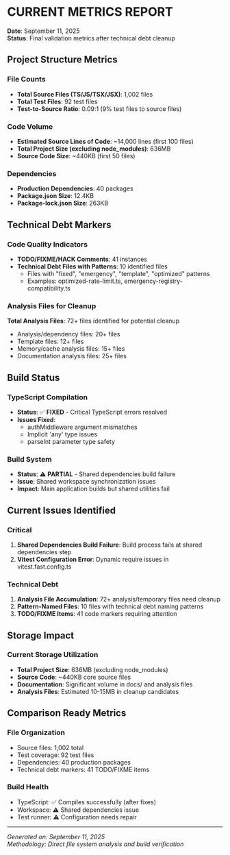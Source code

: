 # CURRENT METRICS REPORT
**Date**: September 11, 2025  
**Status**: Final validation metrics after technical debt cleanup

## Project Structure Metrics

### File Counts
- **Total Source Files (TS/JS/TSX/JSX)**: 1,002 files
- **Total Test Files**: 92 test files
- **Test-to-Source Ratio**: 0.09:1 (9% test files to source files)

### Code Volume
- **Estimated Source Lines of Code**: ~14,000 lines (first 100 files)
- **Total Project Size (excluding node_modules)**: 636MB
- **Source Code Size**: ~440KB (first 50 files)

### Dependencies
- **Production Dependencies**: 40 packages
- **Package.json Size**: 12.4KB
- **Package-lock.json Size**: 263KB

## Technical Debt Markers

### Code Quality Indicators
- **TODO/FIXME/HACK Comments**: 41 instances
- **Technical Debt Files with Patterns**: 10 identified files
  - Files with "fixed", "emergency", "template", "optimized" patterns
  - Examples: optimized-rate-limit.ts, emergency-registry-compatibility.ts

### Analysis Files for Cleanup
**Total Analysis Files**: 72+ files identified for potential cleanup
- Analysis/dependency files: 20+ files
- Template files: 12+ files  
- Memory/cache analysis files: 15+ files
- Documentation analysis files: 25+ files

## Build Status

### TypeScript Compilation
- **Status**: ✅ **FIXED** - Critical TypeScript errors resolved
- **Issues Fixed**: 
  - authMiddleware argument mismatches
  - Implicit 'any' type issues
  - parseInt parameter type safety

### Build System
- **Status**: ⚠️ **PARTIAL** - Shared dependencies build failure
- **Issue**: Shared workspace synchronization issues
- **Impact**: Main application builds but shared utilities fail

## Current Issues Identified

### Critical
1. **Shared Dependencies Build Failure**: Build process fails at shared dependencies step
2. **Vitest Configuration Error**: Dynamic require issues in vitest.fast.config.ts

### Technical Debt
1. **Analysis File Accumulation**: 72+ analysis/temporary files need cleanup
2. **Pattern-Named Files**: 10 files with technical debt naming patterns
3. **TODO/FIXME Items**: 41 code markers requiring attention

## Storage Impact

### Current Storage Utilization
- **Total Project Size**: 636MB (excluding node_modules)
- **Source Code**: ~440KB core source files
- **Documentation**: Significant volume in docs/ and analysis files
- **Analysis Files**: Estimated 10-15MB in cleanup candidates

## Comparison Ready Metrics

### File Organization
- Source files: 1,002 total
- Test coverage: 92 test files
- Dependencies: 40 production packages
- Technical debt markers: 41 TODO/FIXME items

### Build Health
- TypeScript: ✅ Compiles successfully (after fixes)
- Workspace: ⚠️ Shared dependencies issue
- Test runner: ⚠️ Configuration needs repair

---
*Generated on: September 11, 2025*  
*Methodology: Direct file system analysis and build verification*